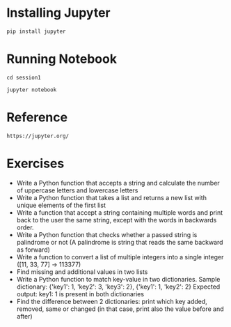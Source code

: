# **Installing Jupyter**


`pip install jupyter`

# **Running Notebook**

`cd session1`

`jupyter notebook`

# **Reference**

`https://jupyter.org/`

# **Exercises**

* Write a Python function that accepts a string and calculate the number of uppercase letters and lowercase letters
* Write a Python function that takes a list and returns a new list with unique elements of the first list
* Write a function that accept a string containing multiple words and print back to the user the same string, except with the words in backwards order.
* Write a Python function that checks whether a passed string is palindrome or not (A palindrome is string that reads the same backward as forward)
* Write a function to convert a list of multiple integers into a single integer ([11, 33, 77] → 113377)
* Find missing and additional values in two lists
* Write a Python function to match key-value in two dictionaries.
Sample dictionary: {'key1': 1, 'key2': 3, 'key3': 2}, {'key1': 1, 'key2': 2}
Expected output: key1: 1 is present in both dictionaries
* Find the difference between 2 dictionaries: print which key added, removed, same or changed (in that case, print also the value before and after)


